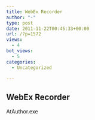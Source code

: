 ```yaml
---
title: WebEx Recorder
author: "-"
type: post
date: 2011-11-22T00:45:33+00:00
url: /?p=1572
views:
  - 4
bot_views:
  - 5
categories:
  - Uncategorized

---
```

## WebEx Recorder
AtAuthor.exe